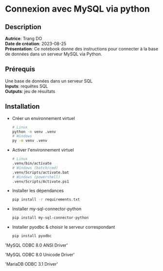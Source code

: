 # Connexion avec MySQL via python

## Description
__Autrice__: Trang DO  
__Date de création__: 2023-08-25  
__Présentation__: Ce notebook donne des instructions pour connecter à la base de données dans un serveur MySQL via Python.

## Prérequis
Une base de données dans un serveur SQL  
__Inputs__: requêtes SQL  
__Outputs__: jeu de résultats

## Installation
- Créer un environnement virtuel
    ```bash
    # Linux
    python -m venv .venv
    # Windows
    py -m venv .venv
    ```
- Activer l'environnement virtuel
    ```bash
    # Linux
    .venv/bin/activate
    # Windows (batch/cmd)
    .venv/Scripts/activate.bat
    # Windows (powershell)
    .venv/Scripts/Activate.ps1
    ```
- Installer les dépendances
    ```bash
    pip install -r requirements.txt
    ```

- Installer my-sql-connector-python
    ```bash
    pip install my-sql-connector-python
    ```
- Installer pyodbc & choisir le serveur correspondant
    ```bash
    pip install pyodbc
    ```
'MySQL ODBC 8.0 ANSI Driver'

'MySQL ODBC 8.0 Unicode Driver'

'MariaDB ODBC 3.1 Driver'
